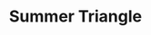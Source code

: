 ---
title: "Summer Triangle"
hashtag: "summer-triangle"
layout: hashtag
tags:
  - Summer
  - Triangle
  - Asterism
  - Astronomy
---